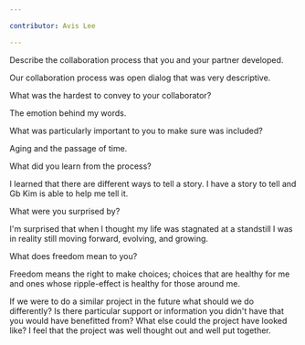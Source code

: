 ```yaml
---

contributor: Avis Lee

---
```


Describe the collaboration process that you and your partner developed.

Our collaboration process was open dialog that was very descriptive.
 
What was the hardest to convey to your collaborator?

The emotion behind my words.
 
What was particularly important to you to make sure was included?

Aging and the passage of time.
 
What did you learn from the process?

I learned that there are different ways to tell a story. I have a story to tell and Gb Kim is able to help me tell it.
 
What were you surprised by?

I'm surprised that when I thought my life was stagnated at a standstill I was in reality still moving forward, evolving, and growing.
 
What does freedom mean to you?

Freedom means the right to make choices; choices that are healthy for me and ones whose ripple-effect is healthy for those around me.
 
If we were to do a similar project in the future what should we do differently? Is there particular support or information you didn't have that you would have benefitted from? What else could the project have looked like?
I feel that the project was well thought out and well put together.